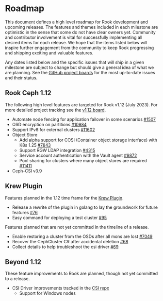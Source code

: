 # Roadmap

This document defines a high level roadmap for Rook development and upcoming releases.
The features and themes included in each milestone are optimistic in the sense that some do not have clear owners yet.
Community and contributor involvement is vital for successfully implementing all desired items for each release.
We hope that the items listed below will inspire further engagement from the community to keep Rook progressing and shipping exciting and valuable features.

Any dates listed below and the specific issues that will ship in a given milestone are subject to change but should give a general idea of what we are planning.
See the [GitHub project boards](https://github.com/rook/rook/projects) for the most up-to-date issues and their status.

## Rook Ceph 1.12

The following high level features are targeted for Rook v1.12 (July 2023). For more detailed project tracking see the [v1.12 board](https://github.com/rook/rook/projects/29).

* Automate node fencing for application failover in some scenarios [#1507](https://github.com/rook/rook/issues/1507)
* OSD encryption on partitions [#10984](https://github.com/rook/rook/issues/10984)
* Support IPv6 for external clusters [#11602](https://github.com/rook/rook/issues/11602)
* Object Store
  * Add alpha support for COSI (Container object storage interface) with K8s 1.25 [#7843](https://github.com/rook/rook/issues/7843)
  * Support RGW LDAP integration [#4315](https://github.com/rook/rook/issues/4315)
  * Service account authentication with the Vault agent [#9872](https://github.com/rook/rook/pull/9872)
  * Pool sharing for clusters where many object stores are required [#11411](https://github.com/rook/rook/issues/11411)
* Ceph-CSI v3.9

## Krew Plugin

Features planned in the 1.12 time frame for the [Krew Plugin](https://github.com/rook/kubectl-rook-ceph).

  * Release a rewrite of the plugin in golang to lay the groundwork for future features [#76](https://github.com/rook/kubectl-rook-ceph/issues/76)
  * Easy command for deploying a test cluster [#95](https://github.com/rook/kubectl-rook-ceph/issues/95)

Features planned that are not yet committed in the timeline of a release.

  * Enable restoring a cluster from the OSDs after all mons are lost [#7049](https://github.com/rook/rook/issues/7049)
  * Recover the CephCluster CR after accidental deletion [#68](https://github.com/rook/kubectl-rook-ceph/issues/68)
  * Collect details to help troubleshoot the csi driver [#69](https://github.com/rook/kubectl-rook-ceph/issues/69)

## Beyond 1.12

These feature improvements to Rook are planned, though not yet committed to a release.

* CSI Driver improvements tracked in the [CSI repo](https://github.com/ceph/ceph-csi)
  * Support for Windows nodes
